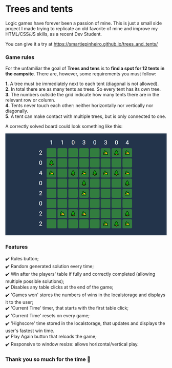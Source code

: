 # **Trees and tents**
Logic games have forever been a passion of mine. This is just a small side project I made trying to replicate an old favorite of mine and improve my HTML/CSS/JS skills, as a recent Dev Student.

You can give it a try at https://smartiepinheiro.github.io/trees_and_tents/

### Game rules

For the unfamiliar the goal of **Trees and tens** is to **find a spot for 12 tents in the campsite**. There are, however, some requirements you must follow:

**1.** A tree must be immediately next to each tent (diagonal is not allowed).  
**2.** In total there are as many tents as trees. So every tent has its own tree.  
**3.** The numbers outside the grid indicate how many tents there are in the relevant row or column.  
**4.** Tents never touch each other: neither horizontally nor vertically nor diagonally.  
**5.** A tent can make contact with multiple trees, but is only connected to one.  

A correctly solved board could look something like this: 

![alt-text](trees_and_tents_solved.jpg)


### Features
✔️ Rules button;  
✔️ Random generated solution every time;  
✔️ Win after the players' table if fully and correctly completed (allowing multiple possible solutions);  
✔️ Disables any table clicks at the end of the game;  
✔️ 'Games won' stores the numbers of wins in the localstorage and displays it to the user;    
✔️ 'Current Time' timer, that starts with the first table click;  
✔️ 'Current Time' resets on every game;  
✔️ 'Highscore' time stored in the localstorage, that updates and displays the user's fastest win time.  
✔️ Play Again button that reloads the game;  
✔️ Responsive to window resize: allows horizontal/vertical play.  

### Thank you so much for the time 🙋
